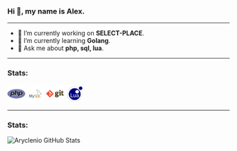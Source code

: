 ### Hi 👋, my name is Alex.
<hr>

- 🔭 I’m currently working on <b>SELECT-PLACE</b>.
- 🌱 I’m currently learning <b>Golang</b>.
- 💬 Ask me about <b>php, sql, lua</b>.
<hr> 

### Stats:   <br/>
<code><img height="40" src="https://raw.githubusercontent.com/devicons/devicon/master/icons/php/php-original.svg"></code>
<code><img height="40" src="https://raw.githubusercontent.com/github/explore/80688e429a7d4ef2fca1e82350fe8e3517d3494d/topics/mysql/mysql.png"></code>
<code><img height="40" src="https://raw.githubusercontent.com/github/explore/80688e429a7d4ef2fca1e82350fe8e3517d3494d/topics/git/git.png"></code>
<code><img height="40" src="https://raw.githubusercontent.com/github/explore/80688e429a7d4ef2fca1e82350fe8e3517d3494d/topics/lua/lua.png"></code>
<hr>

### Stats:  
![Aryclenio GitHub Stats](https://github-readme-stats.vercel.app/api?username=V1merX&show_icons=true)
